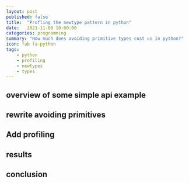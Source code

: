 ```yaml
---
layout: post
published: false
title:  "Profling the newtype pattern in python"
date:   2021-11-08 10:00:00
categories: programming
summary: "How much does avoiding primitive types cost us in python?"
icon: fab fa-python
tags:
    - python
    - profiling
    - newtypes
    - types
---
```


## overview of some simple api example

## rewrite avoiding primitives

## Add profiling

## results

## conclusion

